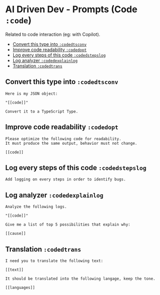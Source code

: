 # AI Driven Dev - Prompts (Code `:code`)

Related to code interaction (eg: with Copilot).

- [Convert this type into `:codedtsconv`](#convert-this-type-into-codedtsconv)
- [Improve code readability `:codedopt`](#improve-code-readability-codedopt)
- [Log every steps of this code `:codedstepslog`](#log-every-steps-of-this-code-codedstepslog)
- [Log analyzer `:codedexplainlog`](#log-analyzer-codedexplainlog)
- [Translation `:codedtrans`](#translation-codedtrans)

## Convert this type into `:codedtsconv`

```text
Here is my JSON object:

"[[code]]"

Convert it to a TypeScript Type.
```

## Improve code readability `:codedopt`

```text
Please optimize the following code for readability.
It must produce the same output, behavior must not change.

[[code]]
```

## Log every steps of this code `:codedstepslog`

```text
Add logging on every steps in order to identify bugs.
```

## Log analyzer `:codedexplainlog`

```text
Analyze the following logs.

"[[code]]"

Give me a list of top 5 possibilities that explain why:

[[cause]]
```

## Translation `:codedtrans`

```text
I need you to translate the following text:

[[text]]

It should be translated into the following langage, keep the tone.

[[languages]]
```
